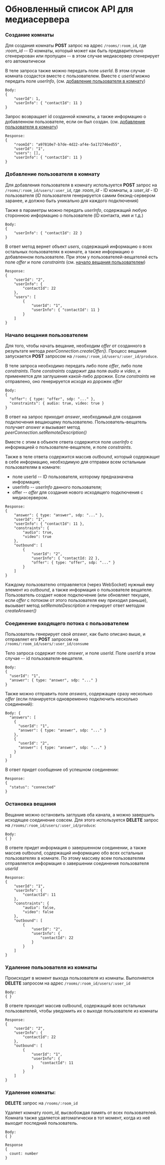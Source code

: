 # Обновленный список API для медиасервера

### Создание комнаты

Для создания комнаты **POST** запрос на адрес ```/rooms/:room_id```,
где *:room_id* -- ID комнаты, который может как быть предварительно сгенерирован или пропущен --
в этом случае медиасервер сгенерирует его автоматически

В теле запроса также можно передать поле *userId*. В этом случае комната создастся вместе с пользователем. 
Вместе с *userId* можно передать поле *userInfo*, (см. [добавление пользователя в комнату](#добавление-пользователя-в-комнату))

```
Body:
{
    "userId": 1,
    "userInfo": { "contactId": 11 }
}
```

Запрос возвращает id созданной комнаты, а также информацию о добавленном пользователе, если он был создан. 
(см. [добавление пользователя в комнату](#добавление-пользователя-в-комнату))

```
Response: 
{
    "roomId": "a97810e7-b7de-4d22-af4e-5a172746ed55",
    "userId": "1",
    "users": [],
    "userInfo": { "contactId": 11 }
}
```

### Добавление пользователя в комнату

Для добавления пользователя в комнату используется **POST** запрос на ```/rooms/:room_id/users/:user_id```,
где *:room_id* - ID комнаты, а *:user_id* - ID пользователя 
(ID пользователя генерируется самим бекэнд-сервером заранее, и должно быть уникально для каждого подключения)

Также в параметры можно передать *userInfo*, содержащий любую стороннюю информацию о пользователе (ID контакта, имя и т.д.)

```
Body:
{
    "userInfo": { "contactId": 22 }
}
```

В ответ метод вернет объект *users*, содержащий информацию о всех остальных пользователях в комнате, а также информацию о добавленном пользователе. 
При этом у пользователей-вещателей есть поле *offer* и поле *constraints* (см. [начало вещания пользователем](#начало-вещания-пользователем))

```
Response:
{
    "userId": "2",
    "userInfo": {
        "contactId": 22
    },
    "users": [
        {
            "userId": "1",
            "userInfo": { "contactId": 11 }
        }
    ]
}
```

### Начало вещания пользователем

Для того, чтобы начать вещание, необходим *offer* от созданного в результате метода *peerConnection.createOffer()*. 
Процесс вещания запускается **POST** запросом на ```/rooms/:room_id/users/:user_id/produce```.

В теле запроса необходимо передать либо поле *offer*, либо поле *constraints*. 
Поле *constraints* содержит два поля *audio* и *video*, и применяется для заглушения какой-либо дорожки.
Если *constraints* не отправлено, оно генерируется исходя из дорожек *offer*

```
Body: 
{
  "offer": { type: "offer", sdp: "..." },
  "constraints": { audio: true, video: true }
}
```

В ответ на запрос приходит *answer*, необходимый для создания подключения вещающему пользователю. Пользователь-вещатель получает *answer* и вызывает метод *peerConnection.setRemoteDescription()*

Вместе с этим в объекте ответа содержится поле *userInfo* с информацией о пользователе-вещателе, и поле *constraints*.

Также в теле ответа содержится массив *outbound*, который содержащит в себе информацию, необходимую для отправки всем остальным пользователям в комнате:
* поле userId -- ID пользователя, которому предназначена информация;
* userInfo -- *userInfo* данного пользователя;
* offer -- *offer* для создания нового исходящего подключения с медиасервером.


```
Response:
{
    "answer": { type: "answer", sdp: "..." },
    "userId": "1",
    "userInfo": { "contactId": 11 },
    "constraints": {
        "audio": true,
        "video": true
    },
    "outbound": [
        {
            "userId": "2",
            "userInfo": { "contactId: 22 },
            "offer": { type: "offer", sdp: "..." }
        }
    ]
}
```

Каждому пользователю отправляется (через WebSocket) нужный ему элемент из *outbound*, а также информация о пользователе вещателе.
Пользователь создает новое подключение (или обновляет текущее, если *offer* с потоком от этого пользователя ему приходил раньше),
вызывает метод *setRemoteDescription* и генрирует ответ методом *createAnswer()*

### Соединение входящего потока с пользователем

Пользователь генерирует свой *answer*, как было описано выше, и отправляет его **POST** 
запросом на ```/rooms/:room_id/users/:user_id/consume```

Тело запроса содержит поле *answer*, и поле *userId*. Поле *userId* в этом случае -- id пользователя-вещателя.

```
Body:
{
  "userId": "1",
  "answer": { type: "answer", sdp: "..." }
}
```

Также можно отправить поле *answers*, содержащее сразу несколько *offer* 
(если планируется одновременно подключить несколько соединений):
```
Body: {
  "answers": [
    { 
      "userId": "1",
      "answer": { type: "answer", sdp: "..." }
    },
    { 
      "userId": "2",
      "answer": { type: "answer", sdp: "..." }
    }
  ]
}

```

В ответ придет сообщение об успешном соединении:
```
Response:
{
  "status": "connected"
}

```

### Остановка вещания 

Вещание можно остановить заглушив оба канала, а можно завершить исходящее соединение совсем. 
Для этого используется **DELETE** запрос на ```/rooms/:room_id/users/:user_id/produce```:

```
Body:
{ }
```

В ответе придет информация о завершенном соединении, а также массив outbound, содержащий информацию обо всех остальных пользователях в комнате. По этому массиву всем пользователям отправляется информация о завершении соединения пользователя *userId*

```
Response: 
{
    "userId": "1",
    "userInfo": {
        "contactId": 11
    },
    "constraints": {
        "audio": false,
        "video": false
    },
    "outbound": [
        {
            "userId": "2",
            "userInfo": {
                "contactId": 22
            }
        }
    ]
}
```

### Удаление пользователя из комнаты

Происходит в момент выхода пользователя из комнаты.
Выполняется **DELETE** запросом на адрес ```/rooms/:room_id/users/:user_id```

```
Body:
{ }
```

В ответе приходит массив outbound, содержащий всех остальных пользователей, чтобы уведомить их о выходе пользователе из комнаты

```
Response:
{
    "userId": "2",
    "userInfo": {
        "contactId": 22
    },
    "outbound": [
        {
            "userId": "1",
            "userInfo": {
                "contactId": 11
            }
        }
    ]
}

```

### Удаление комнаты:

**DELETE** запрос на ```/rooms/:room_id```

Удаляет комнату *room_id*, высвобождая память от всех пользователей. 
Комната также удаляется автоматически в тот момент, когда из неё выходит последний пользователь.

```
Body: 
{ }
```

```
Response
{
  count: number
}
```
